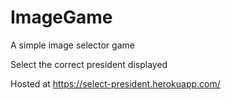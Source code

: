 # ImageGame

A simple image selector game

Select the correct president displayed

Hosted at https://select-president.herokuapp.com/
